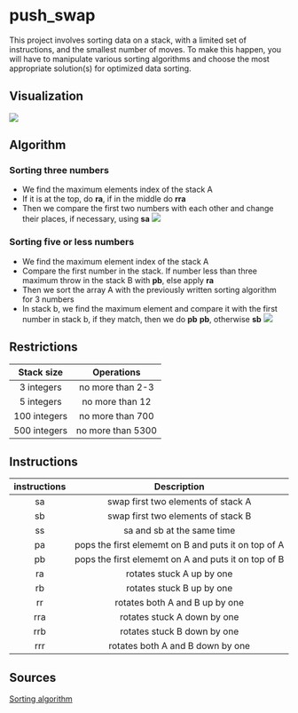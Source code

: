 # push_swap
This project involves sorting data on a stack, with a limited set of instructions, and the smallest number of moves. To make this happen, you will have to manipulate various sorting algorithms and choose the most appropriate solution(s) for optimized data sorting.

## Visualization

![](https://github.com/azazelija/push_swap/blob/master/fculator.gif)

## Algorithm

### Sorting three numbers
- We find the maximum elements index of the stack A
- If it is at the top, do <b>ra</b>, if in the middle do <b>rra</b>
- Then we compare the first two numbers with each other and change their places, if necessary, using <b>sa</b>
![](https://sun9-65.userapi.com/c206624/v206624884/2e82f/oFLwbFSIPyE.jpg)

### Sorting five or less numbers
- We find the maximum element index of the stack A
- Сompare the first number in the stack. If number less than three maximum throw in the stack B with <b>pb</b>, else apply <b>ra</b>
- Then we sort the array A with the previously written sorting algorithm for 3 numbers
- In stack b, we find the maximum element and compare it with the first number in stack b, if they match, then we do <b>pb</b> <b>pb</b>, otherwise <b>sb</b>
![](https://sun9-25.userapi.com/c206624/v206624381/2f6e7/6PeTsyyYKfQ.jpg)

## Restrictions

| Stack size | Operations |
| :--------: | :--------: | 
| 3 integers | no more than 2-3 |
| 5 integers | no more than 12 |
| 100 integers | no more than 700 |
| 500 integers | no more than 5300 |

## Instructions

| instructions| Description |
| :--------: | :--------: | 
| sa | swap first two elements of stack A |
| sb | swap first two elements of stack B |
| ss | sa and sb at the same time |
| pa | pops the first elememt on B and puts it on top of A |
| pb | pops the first elememt on A and puts it on top of B |
| ra | rotates stuck A up by one |
| rb | rotates stuck B up by one |
| rr | rotates both A and B up by one |
| rra | rotates stuck A down by one |
| rrb | rotates stuck B down by one |
| rrr | rotates both A and B down by one |

## Sources

[Sorting algorithm](https://medium.com/@jamierobertdawson/push-swap-the-least-amount-of-moves-with-two-stacks-d1e76a71789a)
